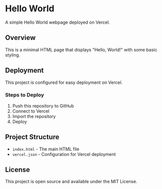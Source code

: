 # Hello World

A simple Hello World webpage deployed on Vercel.

## Overview

This is a minimal HTML page that displays "Hello, World!" with some basic styling.

## Deployment

This project is configured for easy deployment on Vercel.

### Steps to Deploy

1. Push this repository to GitHub
2. Connect to Vercel
3. Import the repository
4. Deploy

## Project Structure

- `index.html` - The main HTML file
- `vercel.json` - Configuration for Vercel deployment

## License

This project is open source and available under the MIT License.
